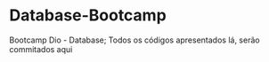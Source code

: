 # Database-Bootcamp

Bootcamp Dio - Database;
Todos os códigos apresentados lá, serão commitados aqui
